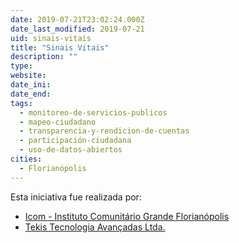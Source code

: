 ```yaml
---
date: 2019-07-21T23:02:24.000Z
date_last_modified: 2019-07-21
uid: sinais-vitais
title: "Sinais Vitais"
description: ""
type: 
website: 
date_ini: 
date_end: 
tags:
  - monitoreo-de-servicios-publicos
  - mapeo-ciudadano
  - transparencia-y-rendicion-de-cuentas
  - participación-ciudadana
  - uso-de-datos-abiertos
cities: 
  - Florianópolis
---
```


Esta iniciativa fue realizada por:

- [Icom - Instituto Comunitário Grande Florianópolis](/organizaciones/icom-instituto-comunitario-grande-florianopolis)
- [Tekis Tecnologia Avançadas Ltda.](/organizaciones/tekis-tecnologia-avancadas-ltda)
